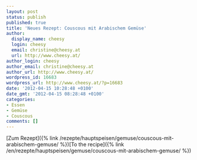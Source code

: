 ```yaml
---
layout: post
status: publish
published: true
title: 'Neues Rezept: Couscous mit Arabischem Gemüse'
author:
  display_name: cheesy
  login: cheesy
  email: christine@cheesy.at
  url: http://www.cheesy.at/
author_login: cheesy
author_email: christine@cheesy.at
author_url: http://www.cheesy.at/
wordpress_id: 16683
wordpress_url: http://www.cheesy.at/?p=16683
date: '2012-04-15 10:28:48 +0100'
date_gmt: '2012-04-15 08:28:48 +0100'
categories:
- Essen
- Gemüse
- Couscous
comments: []
---
```

<!--:de-->[Zum Rezept]({% link /rezepte/hauptspeisen/gemuse/couscous-mit-arabischem-gemuse/ %})<!--:--><!--:en-->[To the recipe]({% link /en/rezepte/hauptspeisen/gemuse/couscous-mit-arabischem-gemuse/ %})<!--:-->
